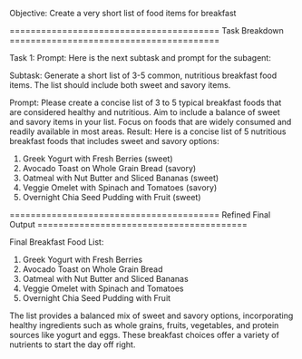Objective: Create a very short list of food items for breakfast

======================================== Task Breakdown ========================================

Task 1:
Prompt: Here is the next subtask and prompt for the subagent:

Subtask: Generate a short list of 3-5 common, nutritious breakfast food items. The list should include both sweet and savory items.

Prompt: Please create a concise list of 3 to 5 typical breakfast foods that are considered healthy and nutritious. Aim to include a balance of sweet and savory items in your list. Focus on foods that are widely consumed and readily available in most areas.
Result: Here is a concise list of 5 nutritious breakfast foods that includes sweet and savory options:

1. Greek Yogurt with Fresh Berries (sweet)
2. Avocado Toast on Whole Grain Bread (savory) 
3. Oatmeal with Nut Butter and Sliced Bananas (sweet)
4. Veggie Omelet with Spinach and Tomatoes (savory)
5. Overnight Chia Seed Pudding with Fruit (sweet)

======================================== Refined Final Output ========================================

Final Breakfast Food List:

1. Greek Yogurt with Fresh Berries
2. Avocado Toast on Whole Grain Bread
3. Oatmeal with Nut Butter and Sliced Bananas
4. Veggie Omelet with Spinach and Tomatoes
5. Overnight Chia Seed Pudding with Fruit

The list provides a balanced mix of sweet and savory options, incorporating healthy ingredients such as whole grains, fruits, vegetables, and protein sources like yogurt and eggs. These breakfast choices offer a variety of nutrients to start the day off right.